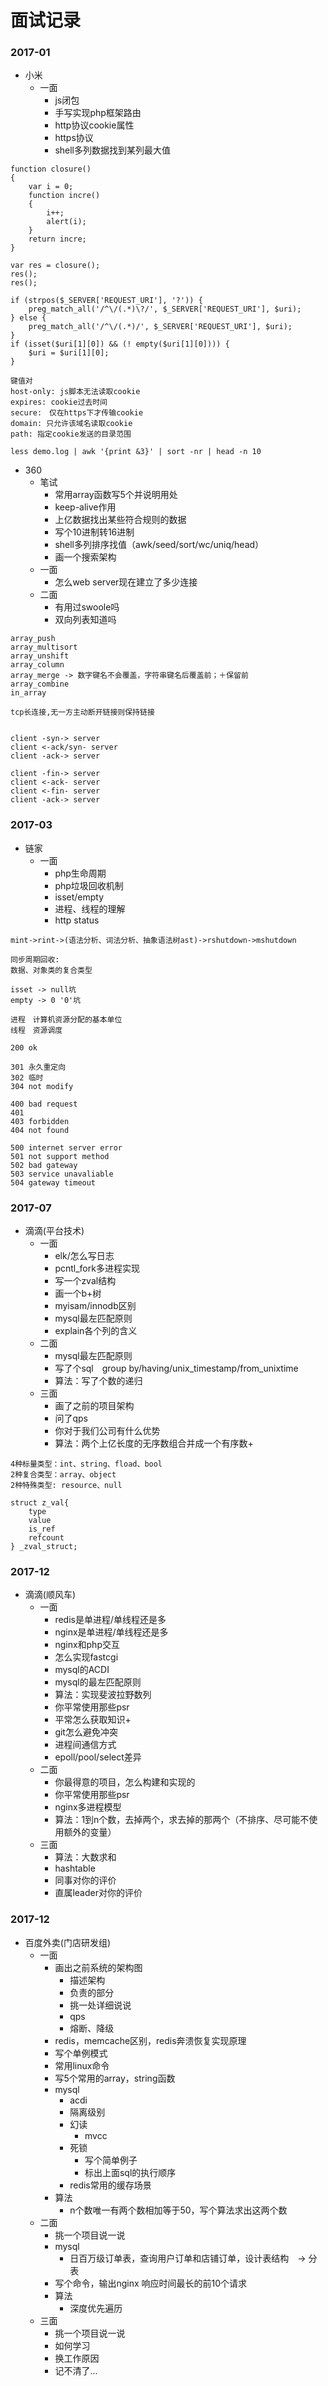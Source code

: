 # 面试记录

### 2017-01

- 小米
    + 一面
        * js闭包
        * 手写实现php框架路由
        * http协议cookie属性
        * https协议
        * shell多列数据找到某列最大值

```
function closure()
{
    var i = 0;
    function incre()
    {
        i++;
        alert(i);
    }
    return incre;
}

var res = closure();
res();
res();

if (strpos($_SERVER['REQUEST_URI'], '?')) {
    preg_match_all('/^\/(.*)\?/', $_SERVER['REQUEST_URI'], $uri);
} else {
    preg_match_all('/^\/(.*)/', $_SERVER['REQUEST_URI'], $uri);
}
if (isset($uri[1][0]) && (! empty($uri[1][0]))) {
    $uri = $uri[1][0];
}

键值对
host-only: js脚本无法读取cookie
expires: cookie过去时间
secure:　仅在https下才传输cookie 
domain: 只允许该域名读取cookie
path: 指定cookie发送的目录范围

less demo.log | awk '{print &3}' | sort -nr | head -n 10

```

- 360
    + 笔试
        * 常用array函数写5个并说明用处
        * keep-alive作用
        * 上亿数据找出某些符合规则的数据
        * 写个10进制转16进制
        * shell多列排序找值（awk/seed/sort/wc/uniq/head）
        * 画一个搜索架构
    + 一面
        * 怎么web server现在建立了多少连接
    + 二面
        * 有用过swoole吗
        * 双向列表知道吗

```
array_push
array_multisort
array_unshift
array_column
array_merge -> 数字键名不会覆盖，字符串键名后覆盖前；＋保留前
array_combine
in_array

tcp长连接,无一方主动断开链接则保持链接


client -syn-> server
client <-ack/syn- server
client -ack-> server

client -fin-> server
client <-ack- server
client <-fin- server
client -ack-> server

```

### 2017-03

- 链家
    + 一面
        * php生命周期
        * php垃圾回收机制
        * isset/empty
        * 进程、线程的理解
        * http status

```
mint->rint->(语法分析、词法分析、抽象语法树ast)->rshutdown->mshutdown

同步周期回收:
数据、对象类的复合类型

isset -> null坑
empty -> 0 '0'坑

进程　计算机资源分配的基本单位
线程　资源调度

200 ok

301 永久重定向
302 临时
304 not modify

400 bad request
401 
403 forbidden
404 not found

500 internet server error
501 not support method
502 bad gateway
503 service unavaliable
504 gateway timeout

```

### 2017-07

- 滴滴(平台技术)
    + 一面 
        * elk/怎么写日志
        * pcntl_fork多进程实现
        * 写一个zval结构
        * 画一个b+树
        * myisam/innodb区别
        * mysql最左匹配原则
        * explain各个列的含义
    + 二面
        * mysql最左匹配原则
        * 写了个sql　group by/having/unix_timestamp/from\_unixtime
        * 算法：写了个数的递归
    + 三面
        * 画了之前的项目架构
        * 问了qps
        * 你对于我们公司有什么优势
        * 算法：两个上亿长度的无序数组合并成一个有序数+ 

```
4种标量类型：int、string、fload、bool
2种复合类型：array、object
2种特殊类型: resource、null

struct z_val{
    type
    value
    is_ref
    refcount
} _zval_struct;
```

### 2017-12

- 滴滴(顺风车)
    + 一面
        * redis是单进程/单线程还是多
        * nginx是单进程/单线程还是多
        * nginx和php交互
        * 怎么实现fastcgi
        * mysql的ACDI
        * mysql的最左匹配原则
        * 算法：实现斐波拉野数列
        * 你平常使用那些psr
        * 平常怎么获取知识+       
        * git怎么避免冲突
        * 进程间通信方式
        * epoll/pool/select差异
    + 二面
        * 你最得意的项目，怎么构建和实现的
        * 你平常使用那些psr
        * nginx多进程模型
        * 算法：1到n个数，去掉两个，求去掉的那两个（不排序、尽可能不使用额外的变量）
    + 三面
        * 算法：大数求和
        * hashtable
        * 同事对你的评价       
        * 直属leader对你的评价

### 2017-12
    
- 百度外卖(门店研发组)
    + 一面
        * 画出之前系统的架构图 
            - 描述架构
            - 负责的部分
            - 挑一处详细说说
            - qps
            - 熔断、降级
        * redis，memcache区别，redis奔溃恢复实现原理
        * 写个单例模式
        * 常用linux命令
        * 写5个常用的array，string函数
        * mysql
            - acdi
            - 隔离级别
            - 幻读
                + mvcc
            - 死锁
                + 写个简单例子
                + 标出上面sql的执行顺序
            - redis常用的缓存场景
        * 算法
            - n个数唯一有两个数相加等于50，写个算法求出这两个数
    + 二面
        - 挑一个项目说一说
        - mysql
            + 日百万级订单表，查询用户订单和店铺订单，设计表结构　-> 分表
        - 写个命令，输出nginx 响应时间最长的前10个请求
        - 算法
            + 深度优先遍历
    + 三面
        - 挑一个项目说一说
        - 如何学习
        - 换工作原因
        - 记不清了...
